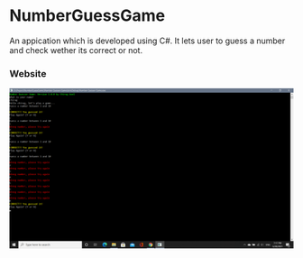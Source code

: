 # NumberGuessGame
An appication which is developed using C#. It lets user to guess a number and check wether its correct or not.


### Website
![](https://github.com/chirag-goel360/NumberGuessGame/blob/main/application.png)

